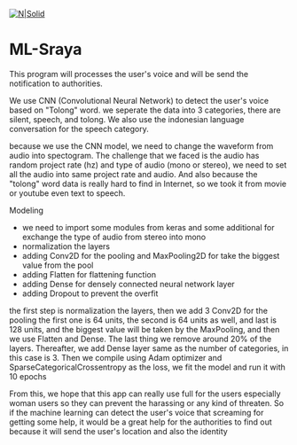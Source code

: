 [![N|Solid](https://camo.githubusercontent.com/aeb4f612bd9b40d81c62fcbebd6db44a5d4344b8b962be0138817e18c9c06963/68747470733a2f2f7777772e74656e736f72666c6f772e6f72672f696d616765732f74665f6c6f676f5f686f72697a6f6e74616c2e706e67)](https://www.tensorflow.org/)

# ML-Sraya
This program will processes the user's voice and will be send the notification to authorities.

We use CNN (Convolutional Neural Network) to detect the user's voice based on "Tolong" word. we seperate the data into 3 categories, there are silent, speech, and tolong. We also use the indonesian language conversation for the speech category. 

because we use the CNN model, we need to change the waveform from audio into spectogram. The challenge that we faced is the audio has random project rate (hz) and type of audio (mono or stereo), we need to set all the audio into same project rate and audio. And also because the "tolong" word data is really hard to find in Internet, so we took it from movie or youtube even text to speech.

Modeling
- we need to import some modules from keras and some additional for exchange the type of audio from stereo into mono
- normalization the layers 
- adding Conv2D for the pooling and MaxPooling2D for take the biggest value from the pool
- adding Flatten for flattening function
- adding Dense for densely connected neural network layer
- adding Dropout to prevent the overfit

the first step is normalization the layers, then we add 3 Conv2D for the pooling the first one is 64 units, the second is 64 units as well, and last is 128 units, and the biggest value will be taken by the MaxPooling, and then we use Flatten and Dense. The last thing we remove around 20% of the layers. Thereafter, we add Dense layer same as the number of categories, in this case is 3. Then we compile using Adam optimizer and SparseCategoricalCrossentropy as the loss, we fit the model and run it with 10 epochs


From this, we hope that this app can really use full for the users especially woman users so they can prevent the harassing or any kind of threaten. So if the machine learning can detect the user's voice that screaming for getting some help, it would be a great help for the authorities to find out because it will send the user's location and also the identity 
